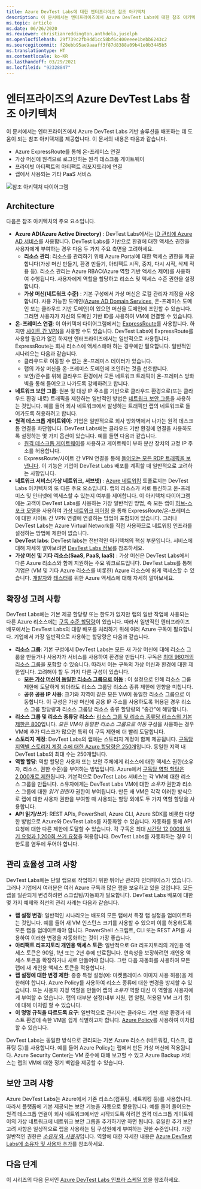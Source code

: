 ```yaml
---
title: Azure DevTest Labs에 대한 엔터프라이즈 참조 아키텍처
description: 이 문서에서는 엔터프라이즈에서 Azure DevTest Labs에 대한 참조 아키텍처 지침을 제공합니다.
ms.topic: article
ms.date: 06/26/2020
ms.reviewer: christianreddington,anthdela,juselph
ms.openlocfilehash: 29f739c2fb9dd1cc58bf6c400eeee1bebb6243c2
ms.sourcegitcommit: f28ebb95ae9aaaff3f87d8388a09b41e0b3445b5
ms.translationtype: HT
ms.contentlocale: ko-KR
ms.lasthandoff: 03/29/2021
ms.locfileid: "92328847"
---
```

# <a name="azure-devtest-labs-reference-architecture-for-enterprises"></a>엔터프라이즈의 Azure DevTest Labs 참조 아키텍처
이 문서에서는 엔터프라이즈에서 Azure DevTest Labs 기반 솔루션을 배포하는 데 도움이 되는 참조 아키텍처를 제공합니다. 이 문서의 내용은 다음과 같습니다.
- Azure ExpressRoute를 통해 온-프레미스 연결
- 가상 머신에 원격으로 로그인하는 원격 데스크톱 게이트웨이
- 프라이빗 아티팩트의 아티팩트 리포지토리에 연결
- 랩에서 사용되는 기타 PaaS 서비스

![참조 아키텍처 다이어그램](./media/devtest-lab-reference-architecture/reference-architecture.png)

## <a name="architecture"></a>Architecture
다음은 참조 아키텍처의 주요 요소입니다.

- **Azure AD(Azure Active Directory)** : DevTest Labs에서는 [ID 관리에 Azure AD 서비스](../active-directory/fundamentals/active-directory-whatis.md)를 사용합니다. DevTest Labs를 기반으로 환경에 대한 액세스 권한을 사용자에게 부여하는 경우 다음 두 가지 주요 측면을 고려하세요.
    - **리소스 관리**: 리소스를 관리하기 위해 Azure Portal에 대한 액세스 권한을 제공합니다(가상 머신 만들기, 환경 만들기, 아티팩트 시작, 중지, 다시 시작, 삭제 적용 등). 리소스 관리는 Azure RBAC(Azure 역할 기반 액세스 제어)를 사용하여 수행됩니다. 사용자에게 역할을 할당하고 리소스 및 액세스 수준 권한을 설정합니다.
    - **가상 머신(네트워크 수준)** : 기본 구성에서 가상 머신은 로컬 관리자 계정을 사용합니다. 사용 가능한 도메인([Azure AD Domain Services](../active-directory-domain-services/overview.md), 온-프레미스 도메인 또는 클라우드 기반 도메인)이 있으면 머신을 도메인에 조인할 수 있습니다. 그러면 사용자가 자신의 도메인 기반 ID를 사용하여 VM에 연결할 수 있습니다.
- **온-프레미스 연결**: 이 아키텍처 다이어그램에서는 [ExpressRoute](../expressroute/expressroute-introduction.md)를 사용합니다. 하지만 [사이트 간 VPN](../vpn-gateway/vpn-gateway-about-vpn-gateway-settings.md)을 사용할 수도 있습니다. DevTest Labs에 ExpressRoute를 사용할 필요가 없긴 하지만 엔터프라이즈에서는 일반적으로 사용됩니다. ExpressRoute는 회사 리소스에 액세스해야 하는 경우에만 필요합니다. 일반적인 시나리오는 다음과 같습니다.
    - 클라우드로 이동할 수 없는 온-프레미스 데이터가 있습니다.
    - 랩의 가상 머신을 온-프레미스 도메인에 조인하는 것을 선호합니다.
    - 보안/준수를 위해 클라우드 환경에서 모든 네트워크 트래픽이 온-프레미스 방화벽을 통해 들어오고 나가도록 강제하려고 합니다.
- **네트워크 보안 그룹**: 원본 및 대상 IP 주소를 기반으로 클라우드 환경으로(또는 클라우드 환경 내로) 트래픽을 제한하는 일반적인 방법은 [네트워크 보안 그룹](../virtual-network/network-security-groups-overview.md)을 사용하는 것입니다. 예를 들어 회사 네트워크에서 발생하는 트래픽만 랩의 네트워크로 들어가도록 허용하려고 합니다.
- **원격 데스크톱 게이트웨이**: 기업은 일반적으로 회사 방화벽에서 나가는 원격 데스크톱 연결을 차단합니다. DevTest Labs에는 클라우드 기반 환경에 연결을 사용하도록 설정하는 몇 가지 옵션이 있습니다. 예를 들면 다음과 같습니다.
  - [원격 데스크톱 게이트웨이](/windows-server/remote/remote-desktop-services/desktop-hosting-logical-architecture)를 사용하고 게이트웨이 부하 분산 장치의 고정 IP 주소를 허용합니다.
  - ExpressRoute/사이트 간 VPN 연결을 통해 [들어오는 모든 RDP 트래픽을 보냅니다](../vpn-gateway/vpn-gateway-forced-tunneling-rm.md). 이 기능은 기업이 DevTest Labs 배포를 계획할 때 일반적으로 고려하는 사항입니다.
- **네트워크 서비스(가상 네트워크, 서브넷)** : [Azure 네트워킹](../networking/networking-overview.md) 토폴로지는 DevTest Labs 아키텍처의 또 다른 주요 요소입니다. 랩의 리소스가 서로 통신하고 온-프레미스 및 인터넷에 액세스할 수 있는지 여부를 제어합니다. 이 아키텍처 다이어그램에는 고객이 DevTest Labs를 사용하는 가장 일반적인 방법, 즉 모든 랩이 [허브-스포크 모델](/azure/architecture/reference-architectures/hybrid-networking/hub-spoke)을 사용하여 [가상 네트워크 피어링](../virtual-network/virtual-network-peering-overview.md) 을 통해 ExpressRoute/온-프레미스에 대한 사이트 간 VPN 연결에 연결하는 방법이 포함되어 있습니다. 그러나 DevTest Labs는 Azure Virtual Network를 직접 사용하므로 네트워킹 인프라를 설정하는 방법에 제한이 없습니다.
- **DevTest labs**: DevTest labs는 전반적인 아키텍처의 핵심 부분입니다. 서비스에 대해 자세히 알아보려면 [DevTest Labs 정보](devtest-lab-overview.md)를 참조하세요.
- **가상 머신 및 기타 리소스(SaaS, PaaS, IaaS)** : 가상 머신은 DevTest Labs에서 다른 Azure 리소스와 함께 지원하는 주요 워크로드입니다. DevTest Labs를 통해 기업은 (VM 및 기타 Azure 리소스를 비롯한) Azure 리소스에 쉽게 액세스할 수 있습니다. [개발자](devtest-lab-developer-lab.md)와 [테스터](devtest-lab-test-env.md)를 위한 Azure 액세스에 대해 자세히 알아보세요.

## <a name="scalability-considerations"></a>확장성 고려 사항
DevTest Labs에는 기본 제공 할당량 또는 한도가 없지만 랩의 일반 작업에 사용되는 다른 Azure 리소스에는 [구독 수준 할당량](../azure-resource-manager/management/azure-subscription-service-limits.md)이 있습니다. 따라서 일반적인 엔터프라이즈 배포에서는 DevTest Labs의 대량 배포를 처리하기 위해 여러 Azure 구독이 필요합니다. 기업에서 가장 일반적으로 사용하는 할당량은 다음과 같습니다.

- **리소스 그룹**: 기본 구성에서 DevTest Labs는 모든 새 가상 머신에 대해 리소스 그룹을 만들거나 사용자가 서비스를 사용하여 환경을 만듭니다. 구독은 [최대 980개의 리소스 그룹](../azure-resource-manager/management/azure-subscription-service-limits.md#subscription-limits)을 포함할 수 있습니다. 따라서 이는 구독의 가상 머신과 환경에 대한 제한입니다. 고려해야 할 두 가지 다른 구성이 있습니다.
    - **[모든 가상 머신이 동일한 리소스 그룹으로 이동](resource-group-control.md)** : 이 설정으로 인해 리소스 그룹 제한에 도달하게 되더라도 리소스 그룹당 리소스 종류 제한에 영향을 미칩니다.
    - **공유 공용 IP 사용**: 크기와 지역이 같은 모든 VM이 동일한 리소스 그룹으로 이동합니다. 이 구성은 가상 머신에 공용 IP 주소를 사용하도록 허용된 경우 리소스 그룹 할당량과 리소스 그룹당 리소스 종류 할당량의 “중간”에 해당합니다.
- **리소스 그룹 및 리소스 종류당 리소스**: [리소스 그룹 및 리소스 종류당 리소스의 기본 제한은 800](../azure-resource-manager/management/azure-subscription-service-limits.md#resource-group-limits)입니다.  *모든 VM이 동일한 리소스 그룹으로 이동* 구성을 사용하는 경우 VM에 추가 디스크가 많으면 특히 이 구독 제한에 더 빨리 도달합니다.
- **스토리지 계정**: DevTest Labs의 랩에는 스토리지 계정이 함께 제공됩니다. [구독당 지역별 스토리지 계정 수에 대한 Azure 할당량은 250개](../azure-resource-manager/management/azure-subscription-service-limits.md#storage-limits)입니다. 동일한 지역 내 DevTest Labs의 최대 수는 250개입니다.
- **역할 할당**: 역할 할당은 사용자 또는 보안 주체에게 리소스에 대한 액세스 권한(소유자, 리소스, 권한 수준)을 부여하는 방법입니다. Azure에서 [구독당 역할 할당은 2,000개로 제한](../azure-resource-manager/management/azure-subscription-service-limits.md#azure-role-based-access-control-limits)됩니다. 기본적으로 DevTest Labs 서비스는 각 VM에 대한 리소스 그룹을 만듭니다. 소유자에게는 DevTest Labs VM에 대한 *소유자* 권한과 리소스 그룹에 대한 *읽기 권한자* 권한이 부여됩니다. 만든 새 VM은 각각 이러한 방식으로 랩에 대한 사용자 권한을 부여할 때 사용되는 할당 외에도 두 가지 역할 할당을 사용합니다.
- **API 읽기/쓰기**: REST APIs, PowerShell, Azure CLI, Azure SDK를 비롯한 다양한 방법으로 Azure와 DevTest Labs를 자동화할 수 있습니다. 자동화를 통해 API 요청에 대한 다른 제한에 도달할 수 있습니다. 각 구독은 최대 [시간당 12,000회 읽기 요청과 1,200회 쓰기 요청](../azure-resource-manager/management/request-limits-and-throttling.md)을 허용합니다. DevTest Labs를 자동화하는 경우 이 한도를 염두에 두어야 합니다.

## <a name="manageability-considerations"></a>관리 효율성 고려 사항
DevTest Labs에는 단일 랩으로 작업하기 위한 뛰어난 관리자 인터페이스가 있습니다. 그러나 기업에서 여러분은 여러 Azure 구독과 많은 랩을 보유하고 있을 것입니다. 모든 랩을 일관되게 변경하려면 스크립팅/자동화가 필요합니다. DevTest Labs 배포에 대한 몇 가지 예제와 최선의 관리 사례는 다음과 같습니다.

- **랩 설정 변경**: 일반적인 시나리오는 배포의 모든 랩에서 특정 랩 설정을 업데이트하는 것입니다. 예를 들어 새 VM 인스턴스 크기를 사용할 수 있으며 이를 허용하도록 모든 랩을 업데이트해야 합니다. PowerShell 스크립트, CLI 또는 REST API를 사용하여 이러한 변경을 자동화하는 것이 가장 좋습니다.  
- **아티팩트 리포지토리 개인용 액세스 토큰**: 일반적으로 Git 리포지토리의 개인용 액세스 토큰은 90일, 1년 또는 2년 후에 만료됩니다. 연속성을 보장하려면 개인용 액세스 토큰을 확장하거나 새로 만들어야 합니다. 그런 다음 자동화를 사용하여 모든 랩에 새 개인용 액세스 토큰을 적용합니다.
- **랩 설정에 대한 변경 제한**: 종종 특정 설정(예: 마켓플레이스 이미지 사용 허용)을 제한해야 합니다. Azure Policy를 사용하여 리소스 종류에 대한 변경을 방지할 수 있습니다. 또는 사용자 지정 역할을 만들어 랩의 *소유자* 역할 대신 이 역할을 사용자에게 부여할 수 있습니다. 랩의 대부분 설정(내부 지원, 랩 알림, 허용된 VM 크기 등)에 대해 이처럼 할 수 있습니다.
- **이 명명 규칙을 따르도록 요구**: 일반적으로 관리자는 클라우드 기반 개발 환경과 테스트 환경에 속한 VM을 쉽게 식별하고자 합니다. [Azure Policy](https://github.com/Azure/azure-policy/tree/master/samples/TextPatterns/allow-multiple-name-patterns)를 사용하여 이처럼 할 수 있습니다.

DevTest Labs는 동일한 방식으로 관리되는 기본 Azure 리소스 (네트워킹, 디스크, 컴퓨팅 등)를 사용합니다. 예를 들어 Azure Policy는 랩에서 만든 가상 머신에 적용됩니다. Azure Security Center는 VM 준수에 대해 보고할 수 있고 Azure Backup 서비스는 랩의 VM에 대한 정기 백업을 제공할 수 있습니다.

## <a name="security-considerations"></a>보안 고려 사항
Azure DevTest Labs는 Azure에서 기존 리소스(컴퓨팅, 네트워킹 등)를 사용합니다. 따라서 플랫폼에 기본 제공되는 보안 기능을 자동으로 활용합니다. 예를 들어 들어오는 원격 데스크톱 연결이 회사 네트워크에서만 시작되도록 하려면 원격 데스크톱 게이트웨이의 가상 네트워크에 네트워크 보안 그룹을 추가하기만 하면 됩니다. 유일한 추가 보안 고려 사항은 일상적으로 랩을 사용하는 팀 구성원에게 부여하는 권한 수준입니다. 가장 일반적인 권한은 [*소유자* 와 *사용자*](devtest-lab-add-devtest-user.md)입니다. 역할에 대한 자세한 내용은 [Azure DevTest Labs에 소유자 및 사용자 추가](devtest-lab-add-devtest-user.md)를 참조하세요.

## <a name="next-steps"></a>다음 단계
이 시리즈의 다음 문서인 [Azure DevTest Labs 인프라 스케일 업](devtest-lab-guidance-scale.md)을 참조하세요.